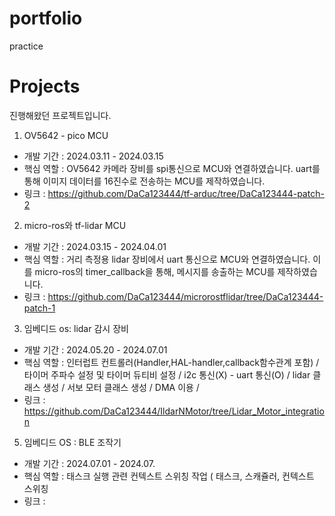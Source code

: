 # portfolio
practice

# Projects
진행해왔던 프로젝트입니다.


1. OV5642 - pico MCU
 - 개발 기간 : 2024.03.11 - 2024.03.15
 - 핵심 역할 : OV5642 카메라 장비를 spi통신으로 MCU와 연결하였습니다. uart를 통해 이미지 데이터를 16진수로 전송하는 MCU를 제작하였습니다.
 - 링크 : https://github.com/DaCa123444/tf-arduc/tree/DaCa123444-patch-2

2. micro-ros와 tf-lidar MCU
 - 개발 기간 : 2024.03.15 - 2024.04.01
 - 핵심 역할 : 거리 측정용 lidar 장비에서  uart 통신으로 MCU와 연결하였습니다. 이를 micro-ros의 timer_callback을 통해, 메시지를 송출하는 MCU를 제작하였습니다.
 - 링크 : https://github.com/DaCa123444/microrostflidar/tree/DaCa123444-patch-1 
 
3. 임베디드 os: lidar 감시 장비
 - 개발 기간 : 2024.05.20 - 2024.07.01
 - 핵심 역할 : 인터럽트 컨트롤러(Handler,HAL-handler,callback함수관계 포함) / 타이머 주파수 설정 및 타이머 듀티비 설정 / i2c 통신(X) - uart 통신(O) / lidar 클래스 생성 / 서보 모터  클래스 생성 / DMA 이용 / 
 - 링크 : https://github.com/DaCa123444/IldarNMotor/tree/Lidar_Motor_integration



5. 임베디드 OS : BLE 조작기
 - 개발 기간 : 2024.07.01 - 2024.07.
 - 핵심 역할 : 태스크 실행 관련 컨텍스트 스위칭 작업 ( 태스크, 스캐쥴러, 컨텍스트 스위칭
 - 링크 : 







